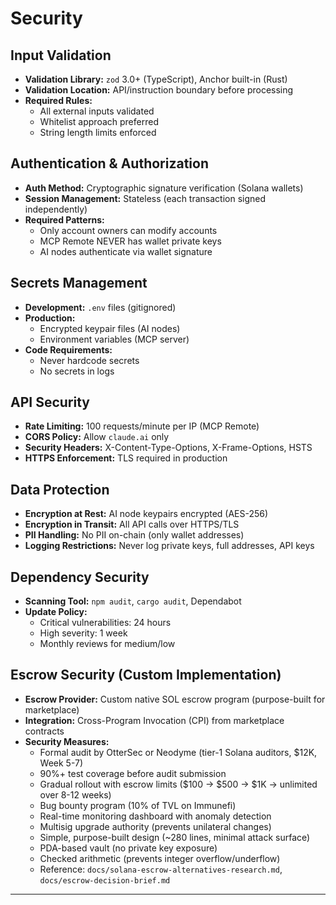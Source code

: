 # Security

## Input Validation

- **Validation Library:** `zod` 3.0+ (TypeScript), Anchor built-in (Rust)
- **Validation Location:** API/instruction boundary before processing
- **Required Rules:**
  - All external inputs validated
  - Whitelist approach preferred
  - String length limits enforced

## Authentication & Authorization

- **Auth Method:** Cryptographic signature verification (Solana wallets)
- **Session Management:** Stateless (each transaction signed independently)
- **Required Patterns:**
  - Only account owners can modify accounts
  - MCP Remote NEVER has wallet private keys
  - AI nodes authenticate via wallet signature

## Secrets Management

- **Development:** `.env` files (gitignored)
- **Production:**
  - Encrypted keypair files (AI nodes)
  - Environment variables (MCP server)
- **Code Requirements:**
  - Never hardcode secrets
  - No secrets in logs

## API Security

- **Rate Limiting:** 100 requests/minute per IP (MCP Remote)
- **CORS Policy:** Allow `claude.ai` only
- **Security Headers:** X-Content-Type-Options, X-Frame-Options, HSTS
- **HTTPS Enforcement:** TLS required in production

## Data Protection

- **Encryption at Rest:** AI node keypairs encrypted (AES-256)
- **Encryption in Transit:** All API calls over HTTPS/TLS
- **PII Handling:** No PII on-chain (only wallet addresses)
- **Logging Restrictions:** Never log private keys, full addresses, API keys

## Dependency Security

- **Scanning Tool:** `npm audit`, `cargo audit`, Dependabot
- **Update Policy:**
  - Critical vulnerabilities: 24 hours
  - High severity: 1 week
  - Monthly reviews for medium/low

## Escrow Security (Custom Implementation)

- **Escrow Provider:** Custom native SOL escrow program (purpose-built for marketplace)
- **Integration:** Cross-Program Invocation (CPI) from marketplace contracts
- **Security Measures:**
  - Formal audit by OtterSec or Neodyme (tier-1 Solana auditors, $12K, Week 5-7)
  - 90%+ test coverage before audit submission
  - Gradual rollout with escrow limits ($100 → $500 → $1K → unlimited over 8-12 weeks)
  - Bug bounty program (10% of TVL on Immunefi)
  - Real-time monitoring dashboard with anomaly detection
  - Multisig upgrade authority (prevents unilateral changes)
  - Simple, purpose-built design (~280 lines, minimal attack surface)
  - PDA-based vault (no private key exposure)
  - Checked arithmetic (prevents integer overflow/underflow)
  - Reference: `docs/solana-escrow-alternatives-research.md`, `docs/escrow-decision-brief.md`

---
